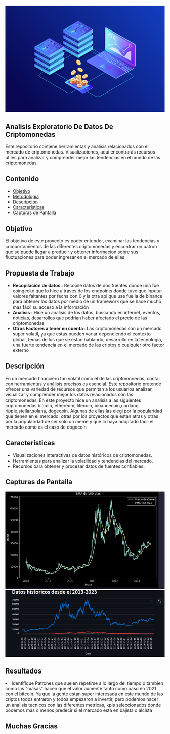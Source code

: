 ![CryptoCurrence](./img/image4.png) 
## Analisis Exploratorio De Datos De Criptomonedas
Este repositorio contiene herramientas y análisis relacionados con el mercado de criptomonedas. Visualizaciones, aquí encontrarás recursos útiles para analizar y comprender mejor las tendencias en el mundo de las criptomonedas.

## Contenido

- [Objetivo](#objetivo)
- [Metodologia](#propuesta)
- [Descripción](#descripción)
- [Características](#características)
- [Capturas de Pantalla](#capturas-de-pantalla)


## Objetivo
El objetivo de este proyecto es poder entender, examinar  las tendencias y comportamientos de las diferentes criptomonedas y encontrar un patron que se puede llegar a producir y obtener informacion sobre sus fluctuaciones para poder ingresar en el mercado de ellas
## <h2 id="propuesta">Propuesta de Trabajo</h1>

<ul>
<li><b>Recopilación de datos</b> : Recopile datos de dos fuentes donde una fue coingecko que lo hice a través de los endpoints donde tuve que inputar valores faltantes por fecha con 0 y la otra api que use fue la de binance para obtener los datos por medio de un framework que se hace mucho más fácil su acceso a la información</li>
<li><b>Analisis</b> : Hice un analisis de los datos, buscando en internet, eventos, noticias, desarrollos que podrian haber afectado el precio de las criptomonedas</li>
<li><b>Otros Factores a tener en cuenta </b> : Las criptomonedas son un mercado super volatil, ya que estas pueden variar dependiendo el contexto global, temas de los que se estan hablando, desarrollo en la tecnologia, una fuerte tendencia en el mercado de las criptos o cualquier otro factor externo</li>

</ul>

## Descripción

En un mercado financiero tan volatil como el de las criptomonedas, contar con herramientas y análisis precisos es esencial. Este repositorio pretende ofrecer una variedad de recursos que permitan a los usuarios analizar, visualizar y comprender mejor los datos relacionados con las criptomonedas. En este proyecto hice un analisis a las siguientes criptomonedas  bitcoin, ethereum,  litecoin, binancecoin,cardano, ripple,stellar,solana, dogecoin. Algunas de ellas las elegi por la popularidad que tienen en el mercado, otras por los proyectos que estan atras y otras por la popularidad de ser solo un meme y que lo haya adoptado fácil el mercado como es el caso de dogecoin 

## Características

- Visualizaciones interactivas de datos históricos de criptomonedas.
- Herramientas para analizar la volatilidad y tendencias del mercado.
- Recursos para obtener y procesar datos de fuentes confiables.

## Capturas de Pantalla

![Visualizacion](./img/image.png)
![DatoHistorico](./img/image-1.png)

## Resultados

<li>Identifique Patrones que suelen repetirse a lo largo del tiempo o tambien como las "masas" hacen que el valor aumente tanto como paso en 2021 con el bitcoin. Ya que la gente estan super interesada en este mundo de las criptos todos entraron y todos empezaron a invertir, pero podemos hacer un analisis tecnicos con las diferentes metricas, kpis seleccionados donde podemos mas o menos predecir si el mercado esta en bajista o alcista </li>

## Muchas Gracias
